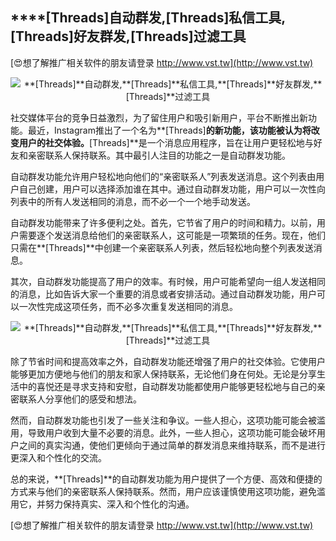 ## ****[Threads]**自动群发,**[Threads]**私信工具,**[Threads]**好友群发,**[Threads]**过滤工具**

[😍想了解推广相关软件的朋友请登录 http://www.vst.tw](http://www.vst.tw)

 <center><img src="https://vst.tw/MP4/tuiguang/png/6.png" alt="**[Threads]**自动群发,**[Threads]**私信工具,**[Threads]**好友群发,**[Threads]**过滤工具"></center>

社交媒体平台的竞争日益激烈，为了留住用户和吸引新用户，平台不断推出新功能。最近，Instagram推出了一个名为**[Threads]**的新功能，该功能被认为将改变用户的社交体验。**[Threads]**是一个消息应用程序，旨在让用户更轻松地与好友和亲密联系人保持联系。其中最引人注目的功能之一是自动群发功能。

自动群发功能允许用户轻松地向他们的“亲密联系人”列表发送消息。这个列表由用户自己创建，用户可以选择添加谁在其中。通过自动群发功能，用户可以一次性向列表中的所有人发送相同的消息，而不必一个一个地手动发送。

自动群发功能带来了许多便利之处。首先，它节省了用户的时间和精力。以前，用户需要逐个发送消息给他们的亲密联系人，这可能是一项繁琐的任务。现在，他们只需在**[Threads]**中创建一个亲密联系人列表，然后轻松地向整个列表发送消息。

其次，自动群发功能提高了用户的效率。有时候，用户可能希望向一组人发送相同的消息，比如告诉大家一个重要的消息或者安排活动。通过自动群发功能，用户可以一次性完成这项任务，而不必多次重复发送相同的消息。

 <center><img src="https://vst.tw/MP4/tuiguang/png/4.png" alt="**[Threads]**自动群发,**[Threads]**私信工具,**[Threads]**好友群发,**[Threads]**过滤工具"></center>

除了节省时间和提高效率之外，自动群发功能还增强了用户的社交体验。它使用户能够更加方便地与他们的朋友和家人保持联系，无论他们身在何处。无论是分享生活中的喜悦还是寻求支持和安慰，自动群发功能都使用户能够更轻松地与自己的亲密联系人分享他们的感受和想法。

然而，自动群发功能也引发了一些关注和争议。一些人担心，这项功能可能会被滥用，导致用户收到大量不必要的消息。此外，一些人担心，这项功能可能会破坏用户之间的真实沟通，使他们更倾向于通过简单的群发消息来维持联系，而不是进行更深入和个性化的交流。

总的来说，**[Threads]**的自动群发功能为用户提供了一个方便、高效和便捷的方式来与他们的亲密联系人保持联系。然而，用户应该谨慎使用这项功能，避免滥用它，并努力保持真实、深入和个性化的沟通。

[😍想了解推广相关软件的朋友请登录 http://www.vst.tw](http://www.vst.tw)



